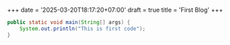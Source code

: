 +++
date = '2025-03-20T18:17:20+07:00'
draft = true
title = 'First Blog'
+++
```java
public static void main(String[] args) {
    System.out.println("This is first code");
}